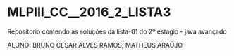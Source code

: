 # MLPIII_CC__2016_2_LISTA3
Repositorio contendo as soluções da lista-01 do 2º estagio - java avançado

ALUNO: BRUNO CESAR ALVES RAMOS;
       MATHEUS ARAÚJO
